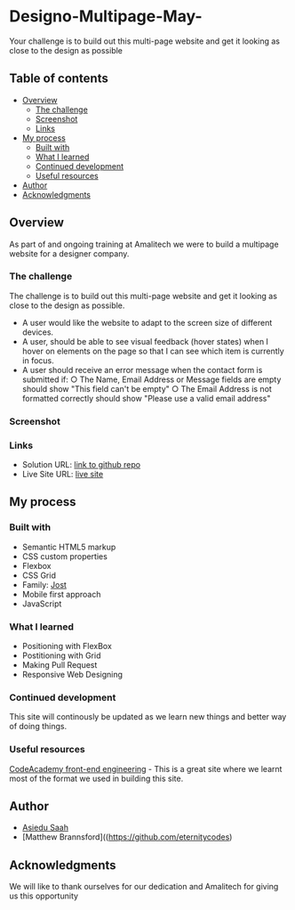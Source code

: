 # Designo-Multipage-May-
Your challenge is to build out this multi-page website and get it looking as close to the design as possible
## Table of contents

- [Overview](#overview)
  - [The challenge](#the-challenge)
  - [Screenshot](#screenshot)
  - [Links](#links)
- [My process](#my-process)
  - [Built with](#built-with)
  - [What I learned](#what-i-learned)
  - [Continued development](#continued-development)
  - [Useful resources](#useful-resources)
- [Author](#author)
- [Acknowledgments](#acknowledgments)

## Overview
As part of and ongoing training at Amalitech we were to build a multipage website for a designer company.

### The challenge
The challenge is to build out this multi-page website and get it looking as close to
the design as possible.

- A user would like the website to adapt to the screen size of different
devices. 
- A user, should be able to see visual feedback (hover states) when I
hover on elements on the page so that I can see which item is currently in
focus. 
- A user should receive an error message when the contact form is
submitted if:
○ The Name, Email Address or Message fields are empty should show &quot;This
field can&#39;t be empty&quot;
○ The Email Address is not formatted correctly should show &quot;Please use a valid
email address&quot;

### Screenshot

### Links

- Solution URL: [link to github repo](https://github.com/AmaliTech-Training-Academy/Designo-Multipage-May-)
- Live Site URL: [live site](https://main--dancing-raindrop-ed2a9f.netlify.app/src/index.html)

## My process
### Built with
- Semantic HTML5 markup
- CSS custom properties
- Flexbox
- CSS Grid
- Family: [Jost]("https://fonts.googleapis.com/css2?family=Jost:wght@400;500;600&display=swap")
- Mobile first approach
- JavaScript

### What I learned
- Positioning with FlexBox
- Postitioning with Grid
- Making Pull Request
- Responsive Web Designing

### Continued development
This site will continously be updated as we learn new things and better way of doing things.

### Useful resources
[CodeAcademy front-end engineering](https://www.codecademy.com/learn/paths/front-end-engineer-career-path) - This  is a great site where we learnt 
most of the format we used in building this site.

## Author

- [Asiedu Saah](https://github.com/amalisaah)
- [Matthew Brannsford]((https://github.com/eternitycodes)

## Acknowledgments
We will like to thank ourselves for our dedication and Amalitech for giving us this opportunity

